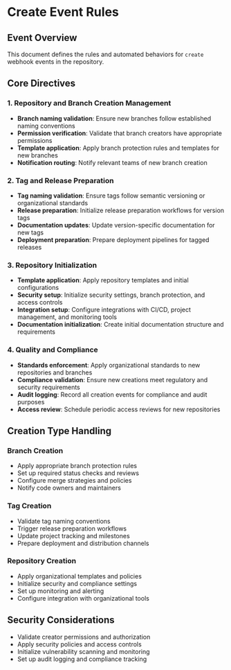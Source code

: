 # Create Event Rules

## Event Overview
This document defines the rules and automated behaviors for `create` webhook events in the repository.

## Core Directives

### 1. Repository and Branch Creation Management
- **Branch naming validation**: Ensure new branches follow established naming conventions
- **Permission verification**: Validate that branch creators have appropriate permissions
- **Template application**: Apply branch protection rules and templates for new branches
- **Notification routing**: Notify relevant teams of new branch creation

### 2. Tag and Release Preparation
- **Tag naming validation**: Ensure tags follow semantic versioning or organizational standards
- **Release preparation**: Initialize release preparation workflows for version tags
- **Documentation updates**: Update version-specific documentation for new tags
- **Deployment preparation**: Prepare deployment pipelines for tagged releases

### 3. Repository Initialization
- **Template application**: Apply repository templates and initial configurations
- **Security setup**: Initialize security settings, branch protection, and access controls
- **Integration setup**: Configure integrations with CI/CD, project management, and monitoring tools
- **Documentation initialization**: Create initial documentation structure and requirements

### 4. Quality and Compliance
- **Standards enforcement**: Apply organizational standards to new repositories and branches
- **Compliance validation**: Ensure new creations meet regulatory and security requirements
- **Audit logging**: Record all creation events for compliance and audit purposes
- **Access review**: Schedule periodic access reviews for new repositories

## Creation Type Handling

### Branch Creation
- Apply appropriate branch protection rules
- Set up required status checks and reviews
- Configure merge strategies and policies
- Notify code owners and maintainers

### Tag Creation
- Validate tag naming conventions
- Trigger release preparation workflows
- Update project tracking and milestones
- Prepare deployment and distribution channels

### Repository Creation
- Apply organizational templates and policies
- Initialize security and compliance settings
- Set up monitoring and alerting
- Configure integration with organizational tools

## Security Considerations
- Validate creator permissions and authorization
- Apply security policies and access controls
- Initialize vulnerability scanning and monitoring
- Set up audit logging and compliance tracking